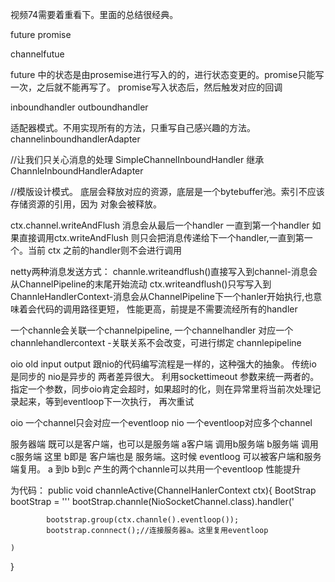   视频74需要着重看下。里面的总结很经典。
  
  future
  promise
  
  channelfutue 
  
  future 中的状态是由prosemise进行写入的的，进行状态变更的。promise只能写一次，之后就不能再写了。
  promise写入状态后，然后触发对应的回调  
  
  
  
  inboundhandler
  outboundhandler  
  
  
   适配器模式。不用实现所有的方法，只重写自己感兴趣的方法。
  channelinboundhandlerAdapter
  
  //让我们只关心消息的处理
  SimpleChannelInboundHandler 继承ChannleInboundHandlerAdapter
  
  
  //模版设计模式。
  底层会释放对应的资源，底层是一个bytebuffer池。索引不应该存储资源的引用，因为
  对象会被释放。
  
  
  ctx.channel.writeAndFlush 消息会从最后一个handler 一直到第一个handler
  如果直接调用ctx.writeAndFlush 则只会把消息传递给下一个handler,一直到第一个。当前
  ctx 之前的handler则不会进行调用
  
  netty两种消息发送方式：
  channle.writeandflush()直接写入到channel-消息会从ChannelPipeline的末尾开始流动
  ctx.writeandflush()只写写入到ChannleHandlerContext-消息会从ChannelPipeline下一个hanler开始执行,也意味着会代码的调用路径更短，
    性能更高，前提是不需要流经所有的handler
  
  一个channle会关联一个channelpipeline,
  一个channelhandler 对应一个channlehandlercontext -关联关系不会改变，可进行绑定
  channlepipeline 
  
  
  oio old input output  跟nio的代码编写流程是一样的，这种强大的抽象。
  传统io 是同步的
  nio是异步的
  两者差异很大。
  利用sockettimeout 参数来统一两者的。
  指定一个参数，同步oio肯定会超时，如果超时的化，则在异常里将当前次处理记录起来，等到eventloop下一次执行，
  再次重试
  
  oio 一个channel只会对应一个eventloop 
  nio 一个eventloop对应多个channel 
  
  服务器端 既可以是客户端，也可以是服务端
  a客户端 调用b服务端
  b服务端 调用 c服务端
  这里 b即是 客户端也是 服务端。这时候 eventloog 可以被客户端和服务端复用。
  a 到b  b到c 产生的两个channle可以共用一个eventloop 性能提升
  
  为代码：
  public void channleActive(ChannelHanlerContext ctx){
    BootStrap bootStrap = '''
    bootStrap.channle(NioSocketChannel.class).handler('
            
            bootstrap.group(ctx.channle().eventloop());
            bootstrap.connnect();//连接服务器a。这里复用eventloop
    
    )
  }
  
  